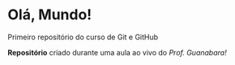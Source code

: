 # Olá, Mundo!
 Primeiro repositório do curso de Git e GitHub

 **Repositório** criado durante uma aula ao vivo do *Prof. Guanabara!*

